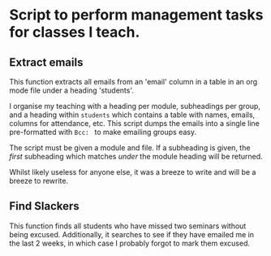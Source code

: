 # Script to perform management tasks for classes I teach.

## Extract emails

This function extracts all emails from an 'email' column in a table in an org mode
file under a heading 'students'.

I organise my teaching with a heading per module, subheadings per group, and a
heading within `students` which contains a table with names, emails, columns for
attendance, etc.  This script dumps the emails into a single line pre-formatted
with `Bcc: ` to make emailing groups easy.

The script must be given a module and file.  If a subheading is given, the
*first* subheading which matches *under* the module heading will be returned.

Whilst likely useless for anyone else, it was a breeze to write and will be a
breeze to rewrite.

## Find Slackers

This function finds all students who have missed two seminars without being
excused.  Additionally, it searches to see if they have emailed me in the last 2
weeks, in which case I probably forgot to mark them excused.
